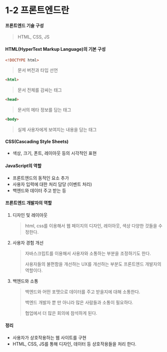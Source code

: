 # 1-2 프론트엔드란

#### 프론트엔드 기술 구성 

> HTML, CSS, JS



#### HTML(HyperText Markup Language)의 기본 구성 

```html
<!DOCTYPE html> 
```

> 문서 버전과 타입 선언 

```html
<html>
```

> 문서 전체를 감싸는 태그 

```html
<head>
```

> 문서의 메타 정보를 담는 태그 

```html
<body>
```

> 실제 사용자에게 보여지는 내용을 담는 태그 



#### CSS(Cascading Style Sheets)

* 색상, 크기, 폰트, 레이아웃 등의 시각적인 표현

#### 

#### JavaScript의 역할 

* 프론트엔드의 동적인 요소 추가 
* 사용자 입력에 대한 처리 담당 (이벤트 처리)
* 백엔드와 데이터 주고 받는 등



#### 프론트엔드 개발자의 역할 

1) 디자인 및 레이아웃 

   > html, css를 이용해서 웹 페이지의 디자인, 레이아웃, 색상 다양한 것들을 수정한다. 

2) 사용자 경험 개선 

   > 자바스크립트를 이용해서 사용자와 소통하는 부분을 조정하기도 한다. 
   >
   > 사용자들의 불편함을 개선하는 UX를 개선하는 부분도 프론트엔드 개발자의 역할이다. 

3) 백엔드와 소통

   > 백엔드와 어떤 포맷으로 데이터를 주고 받을지에 대해 소통한다. 
   >
   > 백엔드 개발자 뿐 만 아니라 많은 사람들과 소통이 필요하다. 
   >
   > 협업에서 더 많은 회의에 참석하게 된다. 



#### 정리 

* 사용자가 상호작용하는 웹 사이트를 구현 
* HTML, CSS, JS를 통해 디자인, 데이터 등 상호작용들을 처리 한다. 
